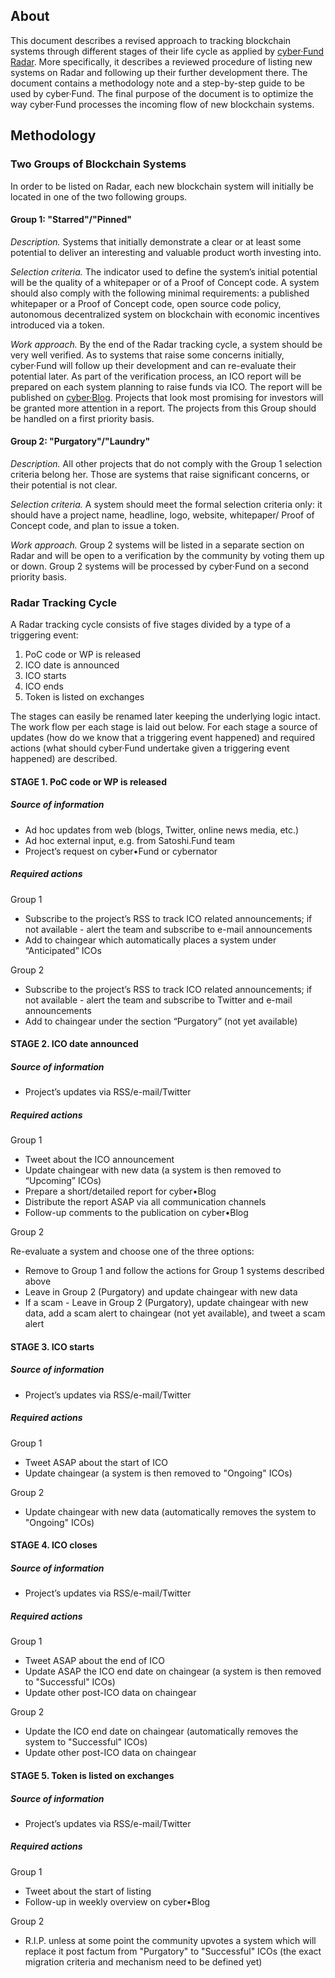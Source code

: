 ## About

This document describes a revised approach to tracking blockchain systems through different stages of their life cycle as applied by [cyber·Fund Radar](https://cyber.fund/radar). More specifically, it describes a reviewed procedure of listing new systems on Radar and following up their further development there. The document contains a methodology note and a step-by-step guide to be used by cyber·Fund. The final purpose of the document is to optimize the way cyber·Fund processes the incoming flow of new blockchain systems.

## Methodology
### Two Groups of Blockchain Systems 
In order to be listed on Radar, each new blockchain system will initially be located in one of the two following groups.

#### Group 1: "Starred"/"Pinned"

_Description._ Systems that initially demonstrate a clear or at least some potential to deliver an interesting and valuable product worth investing into.

_Selection criteria._ The indicator used to define the system’s initial potential will be the quality of a whitepaper or of a Proof of Concept code. A system should also comply with the following minimal requirements: a published whitepaper or a Proof of Concept code, open source code policy, autonomous decentralized system on blockchain with economic incentives introduced via a token.

_Work approach._ By the end of the Radar tracking cycle, a system should be very well verified. As to systems that raise some concerns initially, cyber·Fund will follow up their development and can re-evaluate their potential later. As part of the verification process, an ICO report will be prepared on each system planning to raise funds via ICO. The report will be published on [cyber·Blog](https://blog.cyber.fund/Cyber.Blog). Projects that look most promising for investors will be granted more attention in a report. The projects from this Group should be handled on a first priority basis.

#### Group 2: "Purgatory"/"Laundry" 

_Description._ All other projects that do not comply with the Group 1 selection criteria belong her. Those are systems that raise significant concerns, or their potential is not clear. 

_Selection criteria._ A system should meet the formal selection criteria only: it should have a project name, headline, logo, website, whitepaper/ Proof of Concept code, and plan to issue a token.

_Work approach._ Group 2 systems will be listed in a separate section on Radar and will be open to a verification by the community by voting them up or down. Group 2 systems will be processed by cyber·Fund on a second priority basis.

### Radar Tracking Cycle
A Radar tracking cycle consists of five stages divided by a type of a triggering event:

1. PoC code or WP is released
2. ICO date is announced 
3. ICO starts
4. ICO ends
5. Token is listed on exchanges

The stages can easily be renamed later keeping the underlying logic intact.  
The work flow per each stage is laid out below. For each stage a source of updates (how do we know that a triggering event happened) and required actions (what should cyber·Fund undertake given a triggering event happened) are described. 

#### STAGE 1. PoC code or WP is released

##### Source of information
* Ad hoc updates from web (blogs, Twitter, online news media, etc.)
* Ad hoc external input, e.g. from Satoshi.Fund team
* Project’s request on cyber•Fund or cybernator

##### Required actions

Group 1  
* Subscribe to the project’s RSS to track ICO related announcements; if not available - alert the team and subscribe to e-mail announcements
* Add to chaingear which automatically places a system under “Anticipated” ICOs

Group 2  
* Subscribe to the project’s RSS to track ICO related announcements; if not available - alert the team and subscribe to Twitter and e-mail announcements
* Add to chaingear under the section “Purgatory” (not yet available)

#### STAGE 2. ICO date announced

##### Source of information
* Project’s updates via RSS/e-mail/Twitter

##### Required actions

Group 1  
* Tweet about the ICO announcement 
* Update chaingear with new data (a system is then removed to “Upcoming” ICOs)
* Prepare a short/detailed report for cyber•Blog
* Distribute the report ASAP via all communication channels
* Follow-up comments to the publication on cyber•Blog

Group 2

Re-evaluate a system and choose one of the three options:
 * Remove to Group 1 and follow the actions for Group 1 systems described above
 * Leave in Group 2 (Purgatory) and update chaingear with new data
 * If a scam - Leave in Group 2 (Purgatory), update chaingear with new data, add a scam alert to chaingear (not yet available), and tweet a scam alert

#### STAGE 3. ICO starts

##### Source of information
* Project’s updates via RSS/e-mail/Twitter

##### Required actions  
Group 1  
* Tweet ASAP about the start of ICO
* Update chaingear (a system is then removed to "Ongoing" ICOs) 

Group 2  
* Update chaingear with new data (automatically removes the system to "Ongoing" ICOs) 

#### STAGE 4. ICO closes

##### Source of information
* Project’s updates via RSS/e-mail/Twitter

##### Required actions
Group 1  
* Tweet ASAP about the end of ICO
* Update ASAP the ICO end date on chaingear (a system is then removed to "Successful" ICOs) 
* Update other post-ICO data on chaingear

Group 2  
* Update the ICO end date on chaingear (automatically removes the system to "Successful" ICOs) 
* Update other post-ICO data on chaingear

#### STAGE 5. Token is listed on exchanges

##### Source of information
* Project’s updates via RSS/e-mail/Twitter

##### Required actions  
Group 1  
* Tweet about the start of listing
* Follow-up in weekly overview on cyber•Blog

Group 2  
* R.I.P. unless at some point the community upvotes a system which will replace it post factum from "Purgatory" to "Successful" ICOs (the exact migration criteria and mechanism need to be defined yet) 
